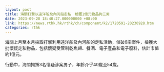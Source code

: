 ```yaml
---
layout: post
title: 海關打擊以遠洋船及內河船走私　檢獲1億元物品拘三男
date: 2023-09-28 18:40:27.000000000 +08:00
link: https://news.rthk.hk/rthk/ch/component/k2/1720591-20230928.htm
categories: rthk
---
```


海關上月至本月採取打擊利用遠洋船及內河船的走私活動，偵破6宗案件，檢獲大批懷疑走私物品，包括懷疑受管制乾魚翅、餐酒、電子產品和電子廢料，估計市值約1億元。

行動中，海關拘捕3名懷疑涉案男子，年齡介乎40歲至54歲。
